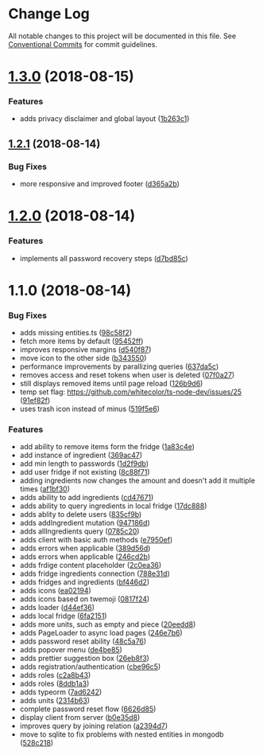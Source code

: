 # Change Log

All notable changes to this project will be documented in this file.
See [Conventional Commits](https://conventionalcommits.org) for commit guidelines.

<a name="1.3.0"></a>
# [1.3.0](https://github.com/aimed/frosty/compare/v1.2.1...v1.3.0) (2018-08-15)


### Features

* adds privacy disclaimer and global layout ([1b263c1](https://github.com/aimed/frosty/commit/1b263c1))




<a name="1.2.1"></a>
## [1.2.1](https://github.com/aimed/frosty/compare/v1.2.0...v1.2.1) (2018-08-14)


### Bug Fixes

* more responsive and improved footer ([d365a2b](https://github.com/aimed/frosty/commit/d365a2b))




<a name="1.2.0"></a>
# [1.2.0](https://github.com/aimed/frosty/compare/v1.1.0...v1.2.0) (2018-08-14)


### Features

* implements all password recovery steps ([d7bd85c](https://github.com/aimed/frosty/commit/d7bd85c))




<a name="1.1.0"></a>
# 1.1.0 (2018-08-14)


### Bug Fixes

* adds missing entities.ts ([98c58f2](https://github.com/aimed/frosty/commit/98c58f2))
* fetch more items by default ([95452ff](https://github.com/aimed/frosty/commit/95452ff))
* improves responsive margins ([d540f87](https://github.com/aimed/frosty/commit/d540f87))
* move icon to the other side ([b343550](https://github.com/aimed/frosty/commit/b343550))
* performance improvements by parallizing queries ([637da5c](https://github.com/aimed/frosty/commit/637da5c))
* removes access and reset tokens when user is deleted ([07f0a27](https://github.com/aimed/frosty/commit/07f0a27))
* still displays removed items until page reload ([126b9d6](https://github.com/aimed/frosty/commit/126b9d6))
* temp set flag: https://github.com/whitecolor/ts-node-dev/issues/25 ([91ef82f](https://github.com/aimed/frosty/commit/91ef82f))
* uses trash icon instead of minus ([519f5e6](https://github.com/aimed/frosty/commit/519f5e6))


### Features

* add ability to remove items form the fridge ([1a83c4e](https://github.com/aimed/frosty/commit/1a83c4e))
* add instance of ingredient ([369ac47](https://github.com/aimed/frosty/commit/369ac47))
* add min length to passwords ([1d2f9db](https://github.com/aimed/frosty/commit/1d2f9db))
* add user fridge if not existing ([8c88f71](https://github.com/aimed/frosty/commit/8c88f71))
* adding ingredients now changes the amount and doesn't add it multiple times ([af1bf30](https://github.com/aimed/frosty/commit/af1bf30))
* adds ability to add ingredients ([cd47671](https://github.com/aimed/frosty/commit/cd47671))
* adds ability to query ingredients in local fridge ([17dc888](https://github.com/aimed/frosty/commit/17dc888))
* adds ablity to delete users ([835cf9b](https://github.com/aimed/frosty/commit/835cf9b))
* adds addIngredient mutation ([947186d](https://github.com/aimed/frosty/commit/947186d))
* adds allIngredients query ([0785c20](https://github.com/aimed/frosty/commit/0785c20))
* adds client with basic auth methods ([e7950ef](https://github.com/aimed/frosty/commit/e7950ef))
* adds errors when applicable ([389d56d](https://github.com/aimed/frosty/commit/389d56d))
* adds errors when applicable ([246cd2b](https://github.com/aimed/frosty/commit/246cd2b))
* adds frdige content placeholder ([2c0ea36](https://github.com/aimed/frosty/commit/2c0ea36))
* adds fridge ingredients connection ([788e31d](https://github.com/aimed/frosty/commit/788e31d))
* adds fridges and ingredients ([bf446d2](https://github.com/aimed/frosty/commit/bf446d2))
* adds icons ([ea02194](https://github.com/aimed/frosty/commit/ea02194))
* adds icons based on twemoji ([0817f24](https://github.com/aimed/frosty/commit/0817f24))
* adds loader ([d44ef36](https://github.com/aimed/frosty/commit/d44ef36))
* adds local fridge ([6fa2151](https://github.com/aimed/frosty/commit/6fa2151))
* adds more units, such as empty and piece ([20eedd8](https://github.com/aimed/frosty/commit/20eedd8))
* adds PageLoader to async load pages ([246e7b6](https://github.com/aimed/frosty/commit/246e7b6))
* adds password reset ability ([48c5a76](https://github.com/aimed/frosty/commit/48c5a76))
* adds popover menu ([de4be85](https://github.com/aimed/frosty/commit/de4be85))
* adds prettier suggestion box ([26eb8f3](https://github.com/aimed/frosty/commit/26eb8f3))
* adds registration/authentication ([cbe96c5](https://github.com/aimed/frosty/commit/cbe96c5))
* adds roles ([c2a8b43](https://github.com/aimed/frosty/commit/c2a8b43))
* adds roles ([8ddb1a3](https://github.com/aimed/frosty/commit/8ddb1a3))
* adds typeorm ([7ad6242](https://github.com/aimed/frosty/commit/7ad6242))
* adds units ([2314b63](https://github.com/aimed/frosty/commit/2314b63))
* complete password reset flow ([6626d85](https://github.com/aimed/frosty/commit/6626d85))
* display client from server ([b0e35d8](https://github.com/aimed/frosty/commit/b0e35d8))
* improves query by joining relation ([a2394d7](https://github.com/aimed/frosty/commit/a2394d7))
* move to sqlite to fix problems with nested entities in mongodb ([528c218](https://github.com/aimed/frosty/commit/528c218))
